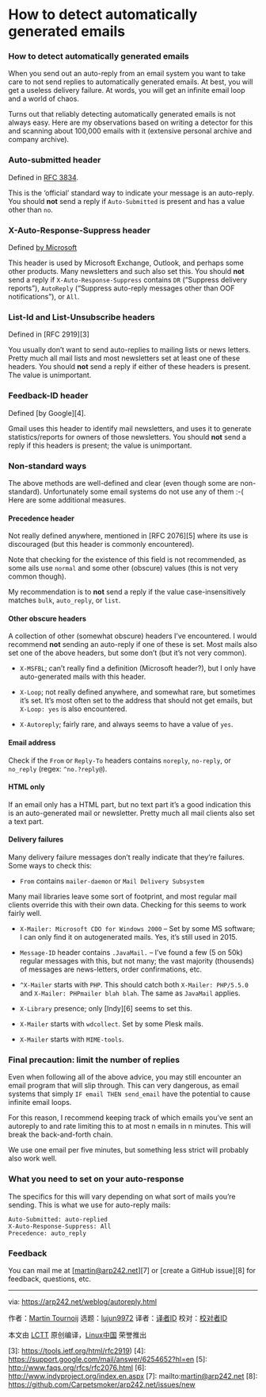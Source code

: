 [#]: collector: (lujun9972)
[#]: translator: (wxy)
[#]: reviewer: ( )
[#]: publisher: ( )
[#]: url: ( )
[#]: subject: (How to detect automatically generated emails)
[#]: via: (https://arp242.net/weblog/autoreply.html)
[#]: author: (Martin Tournoij https://arp242.net/)

How to detect automatically generated emails
======

### How to detect automatically generated emails


When you send out an auto-reply from an email system you want to take care to not send replies to automatically generated emails. At best, you will get a useless delivery failure. At words, you will get an infinite email loop and a world of chaos.

Turns out that reliably detecting automatically generated emails is not always easy. Here are my observations based on writing a detector for this and scanning about 100,000 emails with it (extensive personal archive and company archive).

### Auto-submitted header

Defined in [RFC 3834][1].

This is the ‘official’ standard way to indicate your message is an auto-reply. You should **not** send a reply if `Auto-Submitted` is present and has a value other than `no`.

### X-Auto-Response-Suppress header

Defined [by Microsoft][2]

This header is used by Microsoft Exchange, Outlook, and perhaps some other products. Many newsletters and such also set this. You should **not** send a reply if `X-Auto-Response-Suppress` contains `DR` (“Suppress delivery reports”), `AutoReply` (“Suppress auto-reply messages other than OOF notifications”), or `All`.

### List-Id and List-Unsubscribe headers

Defined in [RFC 2919][3]

You usually don’t want to send auto-replies to mailing lists or news letters. Pretty much all mail lists and most newsletters set at least one of these headers. You should **not** send a reply if either of these headers is present. The value is unimportant.

### Feedback-ID header

Defined [by Google][4].

Gmail uses this header to identify mail newsletters, and uses it to generate statistics/reports for owners of those newsletters. You should **not** send a reply if this headers is present; the value is unimportant.

### Non-standard ways

The above methods are well-defined and clear (even though some are non-standard). Unfortunately some email systems do not use any of them :-( Here are some additional measures.

#### Precedence header

Not really defined anywhere, mentioned in [RFC 2076][5] where its use is discouraged (but this header is commonly encountered).

Note that checking for the existence of this field is not recommended, as some ails use `normal` and some other (obscure) values (this is not very common though).

My recommendation is to **not** send a reply if the value case-insensitively matches `bulk`, `auto_reply`, or `list`.

#### Other obscure headers

A collection of other (somewhat obscure) headers I’ve encountered. I would recommend **not** sending an auto-reply if one of these is set. Most mails also set one of the above headers, but some don’t (but it’s not very common).

  * `X-MSFBL`; can’t really find a definition (Microsoft header?), but I only have auto-generated mails with this header.

  * `X-Loop`; not really defined anywhere, and somewhat rare, but sometimes it’s set. It’s most often set to the address that should not get emails, but `X-Loop: yes` is also encountered.

  * `X-Autoreply`; fairly rare, and always seems to have a value of `yes`.




#### Email address

Check if the `From` or `Reply-To` headers contains `noreply`, `no-reply`, or `no_reply` (regex: `^no.?reply@`).

#### HTML only

If an email only has a HTML part, but no text part it’s a good indication this is an auto-generated mail or newsletter. Pretty much all mail clients also set a text part.

#### Delivery failures

Many delivery failure messages don’t really indicate that they’re failures. Some ways to check this:

  * `From` contains `mailer-daemon` or `Mail Delivery Subsystem`



Many mail libraries leave some sort of footprint, and most regular mail clients override this with their own data. Checking for this seems to work fairly well.

  * `X-Mailer: Microsoft CDO for Windows 2000` – Set by some MS software; I can only find it on autogenerated mails. Yes, it’s still used in 2015.

  * `Message-ID` header contains `.JavaMail.` – I’ve found a few (5 on 50k) regular messages with this, but not many; the vast majority (thousends) of messages are news-letters, order confirmations, etc.

  * `^X-Mailer` starts with `PHP`. This should catch both `X-Mailer: PHP/5.5.0` and `X-Mailer: PHPmailer blah blah`. The same as `JavaMail` applies.

  * `X-Library` presence; only [Indy][6] seems to set this.

  * `X-Mailer` starts with `wdcollect`. Set by some Plesk mails.

  * `X-Mailer` starts with `MIME-tools`.




### Final precaution: limit the number of replies

Even when following all of the above advice, you may still encounter an email program that will slip through. This can very dangerous, as email systems that simply `IF email THEN send_email` have the potential to cause infinite email loops.

For this reason, I recommend keeping track of which emails you’ve sent an autoreply to and rate limiting this to at most n emails in n minutes. This will break the back-and-forth chain.

We use one email per five minutes, but something less strict will probably also work well.

### What you need to set on your auto-response

The specifics for this will vary depending on what sort of mails you’re sending. This is what we use for auto-reply mails:

```
Auto-Submitted: auto-replied
X-Auto-Response-Suppress: All
Precedence: auto_reply
```

### Feedback

You can mail me at [martin@arp242.net][7] or [create a GitHub issue][8] for feedback, questions, etc.

--------------------------------------------------------------------------------

via: https://arp242.net/weblog/autoreply.html

作者：[Martin Tournoij][a]
选题：[lujun9972][b]
译者：[译者ID](https://github.com/译者ID)
校对：[校对者ID](https://github.com/校对者ID)

本文由 [LCTT](https://github.com/LCTT/TranslateProject) 原创编译，[Linux中国](https://linux.cn/) 荣誉推出

[a]: https://arp242.net/
[b]: https://github.com/lujun9972
[1]: http://tools.ietf.org/html/rfc3834
[2]: https://msdn.microsoft.com/en-us/library/ee219609(v=EXCHG.80).aspx
[3]: https://tools.ietf.org/html/rfc2919)
[4]: https://support.google.com/mail/answer/6254652?hl=en
[5]: http://www.faqs.org/rfcs/rfc2076.html
[6]: http://www.indyproject.org/index.en.aspx
[7]: mailto:martin@arp242.net
[8]: https://github.com/Carpetsmoker/arp242.net/issues/new
